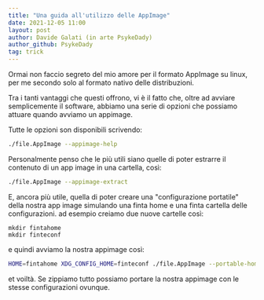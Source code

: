 ```yaml
---
title: "Una guida all'utilizzo delle AppImage"
date: 2021-12-05 11:00
layout: post
author: Davide Galati (in arte PsykeDady)
author_github: PsykeDady
tag: trick
---
```


Ormai non faccio segreto del mio amore per il formato AppImage su linux, per me secondo solo al formato nativo delle distribuzioni. 

Tra i tanti vantaggi che questi offrono, vi è il fatto che, oltre ad avviare semplicemente il software, abbiamo una serie di opzioni che possiamo attuare quando avviamo un appimage.

Tutte le opzioni son disponibili scrivendo:

```bash
./file.AppImage --appimage-help 
```

Personalmente penso che le più utili siano quelle di poter estrarre il contenuto di un app image in una cartella, così: 

```bash
./file.AppImage --appimage-extract 
```

E, ancora più utile, quella di poter creare una "configurazione portatile" della nostra app image simulando una finta home e una finta cartella delle configurazioni. ad esempio creiamo due nuove cartelle così:

```
mkdir fintahome
mkdir finteconf
```

e quindi avviamo la nostra appimage così:

```bash
HOME=fintahome XDG_CONFIG_HOME=finteconf ./file.AppImage --portable-home --portable-config 
```

et voiltà. Se zippiamo tutto possiamo portare la nostra appimage con le stesse configurazioni ovunque.
